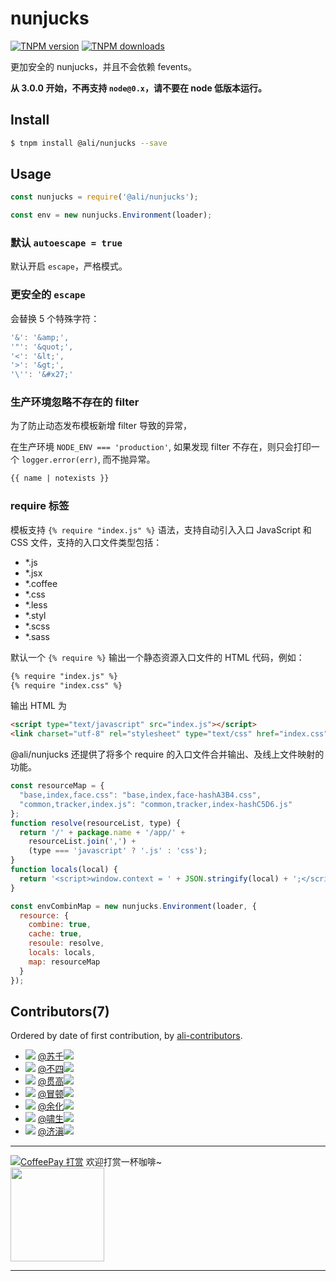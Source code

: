 nunjucks
=======

[![TNPM version][tnpm-image]][tnpm-url]
[![TNPM downloads][tnpm-downloads-image]][tnpm-url]

[tnpm-image]: http://web.npm.alibaba-inc.com/badge/v/@ali/nunjucks.svg?style=flat-square
[tnpm-url]: http://web.npm.alibaba-inc.com/package/@ali/nunjucks
[tnpm-downloads-image]: http://web.npm.alibaba-inc.com/badge/d/@ali/nunjucks.svg?style=flat-square

更加安全的 nunjucks，并且不会依赖 fevents。

**从 3.0.0 开始，不再支持 `node@0.x`，请不要在 node 低版本运行。**

## Install

```bash
$ tnpm install @ali/nunjucks --save
```

## Usage

```js
const nunjucks = require('@ali/nunjucks');

const env = new nunjucks.Environment(loader);
```

### 默认 `autoescape = true`

默认开启 `escape`，严格模式。

### 更安全的 `escape`

会替换 5 个特殊字符：

```js
'&': '&amp;',
'"': '&quot;',
'<': '&lt;',
'>': '&gt;',
'\'': '&#x27;'
```

### 生产环境忽略不存在的 filter

为了防止动态发布模板新增 filter 导致的异常，

在生产环境 `NODE_ENV === 'production'`,
如果发现 filter 不存在，则只会打印一个 `logger.error(err)`, 而不抛异常。

```html
{{ name | notexists }}
```

### require 标签

模板支持 `{% require "index.js" %}` 语法，支持自动引入入口 JavaScript 和 CSS
文件，支持的入口文件类型包括：

* *.js
* *.jsx
* *.coffee
* *.css
* *.less
* *.styl
* *.scss
* *.sass

默认一个 `{% require %}` 输出一个静态资源入口文件的 HTML 代码，例如：

```html
{% require "index.js" %}
{% require "index.css" %}
```

输出 HTML 为

```html
<script type="text/javascript" src="index.js"></script>
<link charset="utf-8" rel="stylesheet" type="text/css" href="index.css" />
```

@ali/nunjucks 还提供了将多个 require 的入口文件合并输出、及线上文件映射的功能。

```js
const resourceMap = {
  "base,index,face.css": "base,index,face-hashA3B4.css",
  "common,tracker,index.js": "common,tracker,index-hashC5D6.js"
};
function resolve(resourceList, type) {
  return '/' + package.name + '/app/' +
    resourceList.join(',') +
    (type === 'javascript' ? '.js' : 'css');
}
function locals(local) {
  return '<script>window.context = ' + JSON.stringify(local) + ';</script>';
}

const envCombinMap = new nunjucks.Environment(loader, {
  resource: {
    combine: true,
    cache: true,
    resoule: resolve,
    locals: locals,
    map: resourceMap
  }
});
```

## Contributors(7)

Ordered by date of first contribution, by [ali-contributors](http://gitlab.alibaba-inc.com/node/ali-contributors).

- ![](https://work.alibaba-inc.com/photo/43624.30x30.jpg) [@苏千](https://fengmk2.com)<a target="_blank" href="http://amos.im.alisoft.com/msg.aw?v=2&site=cntaobao&s=2&charset=utf-8&uid=%E8%8B%8F%E5%8D%83"><img src="http://amos.alicdn.com/online.aw?v=2&uid=%E8%8B%8F%E5%8D%83&site=cntaobao&s=1&charset=utf-8"></a>
- ![](https://work.alibaba-inc.com/photo/52624.30x30.jpg) [@不四](http://deadhorse.me)<a target="_blank" href="http://amos.im.alisoft.com/msg.aw?v=2&site=cntaobao&s=2&charset=utf-8&uid=%E4%B8%8D%E5%9B%9B"><img src="http://amos.alicdn.com/online.aw?v=2&uid=%E4%B8%8D%E5%9B%9B&site=cntaobao&s=1&charset=utf-8"></a>
- ![](https://work.alibaba-inc.com/photo/28761.30x30.jpg) [@贯高](http://chuo.me)<a target="_blank" href="http://amos.im.alisoft.com/msg.aw?v=2&site=cntaobao&s=2&charset=utf-8&uid=%E8%B4%AF%E9%AB%98"><img src="http://amos.alicdn.com/online.aw?v=2&uid=%E8%B4%AF%E9%AB%98&site=cntaobao&s=1&charset=utf-8"></a>
- ![](https://work.alibaba-inc.com/photo/49642.30x30.jpg) [@冒顿](http://hotoo.me)<a target="_blank" href="http://amos.im.alisoft.com/msg.aw?v=2&site=cntaobao&s=2&charset=utf-8&uid=%E5%86%92%E9%A1%BF"><img src="http://amos.alicdn.com/online.aw?v=2&uid=%E5%86%92%E9%A1%BF&site=cntaobao&s=1&charset=utf-8"></a>
- ![](https://work.alibaba-inc.com/photo/39967.30x30.jpg) [@余化](http://shaoshuai.me)<a target="_blank" href="http://amos.im.alisoft.com/msg.aw?v=2&site=cntaobao&s=2&charset=utf-8&uid=%E4%BD%99%E5%8C%96"><img src="http://amos.alicdn.com/online.aw?v=2&uid=%E4%BD%99%E5%8C%96&site=cntaobao&s=1&charset=utf-8"></a>
- ![](https://work.alibaba-inc.com/photo/70088.30x30.jpg) [@啸生](https://work.alibaba-inc.com/work/u/70088)<a target="_blank" href="http://amos.im.alisoft.com/msg.aw?v=2&site=cntaobao&s=2&charset=utf-8&uid=%E5%95%B8%E7%94%9F"><img src="http://amos.alicdn.com/online.aw?v=2&uid=%E5%95%B8%E7%94%9F&site=cntaobao&s=1&charset=utf-8"></a>
- ![](https://work.alibaba-inc.com/photo/72999.30x30.jpg) [@济滇](https://work.alibaba-inc.com/work/u/72999)<a target="_blank" href="http://amos.im.alisoft.com/msg.aw?v=2&site=cntaobao&s=2&charset=utf-8&uid=%E6%B5%8E%E6%BB%87"><img src="http://amos.alicdn.com/online.aw?v=2&uid=%E6%B5%8E%E6%BB%87&site=cntaobao&s=1&charset=utf-8"></a>

---
[![CoffeePay 打赏](http://coffee.alibaba-inc.com/projects/586249f5a462c443f57ec2f6/badge)](http://coffee.alibaba-inc.com/donates?id=586249f5a462c443f57ec2f6)
欢迎打赏一杯咖啡~
<br>
<img width="150" src="http://coffee.alibaba-inc.com/projects/586249f5a462c443f57ec2f6/qr">


--------------------
